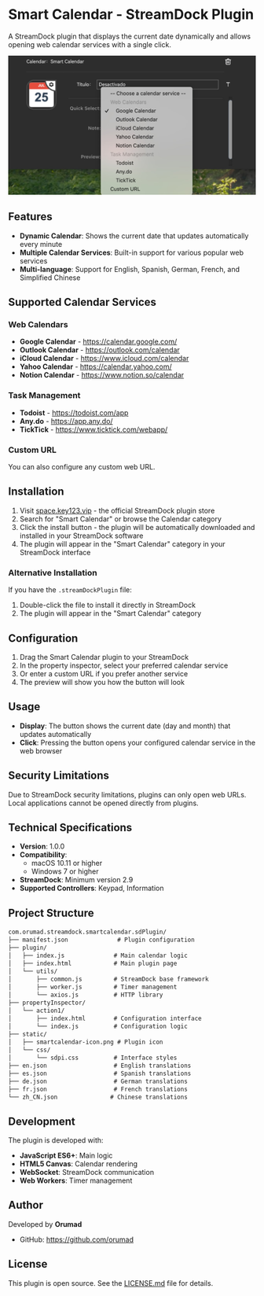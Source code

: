 # Smart Calendar - StreamDock Plugin

A StreamDock plugin that displays the current date dynamically and allows opening web calendar services with a single click.

![Smart Calendar Plugin](plugin-image.jpg)

## Features

- **Dynamic Calendar**: Shows the current date that updates automatically every minute
- **Multiple Calendar Services**: Built-in support for various popular web services
- **Multi-language**: Support for English, Spanish, German, French, and Simplified Chinese

## Supported Calendar Services

### Web Calendars
- **Google Calendar** - https://calendar.google.com/
- **Outlook Calendar** - https://outlook.com/calendar
- **iCloud Calendar** - https://www.icloud.com/calendar
- **Yahoo Calendar** - https://calendar.yahoo.com/
- **Notion Calendar** - https://www.notion.so/calendar

### Task Management
- **Todoist** - https://todoist.com/app
- **Any.do** - https://app.any.do/
- **TickTick** - https://www.ticktick.com/webapp/

### Custom URL
You can also configure any custom web URL.

## Installation

1. Visit [space.key123.vip](https://space.key123.vip) - the official StreamDock plugin store
2. Search for "Smart Calendar" or browse the Calendar category
3. Click the install button - the plugin will be automatically downloaded and installed in your StreamDock software
4. The plugin will appear in the "Smart Calendar" category in your StreamDock interface

### Alternative Installation
If you have the `.streamDockPlugin` file:
1. Double-click the file to install it directly in StreamDock
2. The plugin will appear in the "Smart Calendar" category

## Configuration

1. Drag the Smart Calendar plugin to your StreamDock
2. In the property inspector, select your preferred calendar service
3. Or enter a custom URL if you prefer another service
4. The preview will show you how the button will look

## Usage

- **Display**: The button shows the current date (day and month) that updates automatically
- **Click**: Pressing the button opens your configured calendar service in the web browser

## Security Limitations

Due to StreamDock security limitations, plugins can only open web URLs. Local applications cannot be opened directly from plugins.

## Technical Specifications

- **Version**: 1.0.0
- **Compatibility**:
  - macOS 10.11 or higher
  - Windows 7 or higher
- **StreamDock**: Minimum version 2.9
- **Supported Controllers**: Keypad, Information

## Project Structure

```
com.orumad.streamdock.smartcalendar.sdPlugin/
├── manifest.json              # Plugin configuration
├── plugin/
│   ├── index.js              # Main calendar logic
│   ├── index.html            # Main plugin page
│   └── utils/
│       ├── common.js         # StreamDock base framework
│       ├── worker.js         # Timer management
│       └── axios.js          # HTTP library
├── propertyInspector/
│   └── action1/
│       ├── index.html        # Configuration interface
│       └── index.js          # Configuration logic
├── static/
│   ├── smartcalendar-icon.png # Plugin icon
│   └── css/
│       └── sdpi.css          # Interface styles
├── en.json                   # English translations
├── es.json                   # Spanish translations
├── de.json                   # German translations
├── fr.json                   # French translations
└── zh_CN.json               # Chinese translations
```

## Development

The plugin is developed with:
- **JavaScript ES6+**: Main logic
- **HTML5 Canvas**: Calendar rendering
- **WebSocket**: StreamDock communication
- **Web Workers**: Timer management

## Author

Developed by **Orumad**
- GitHub: https://github.com/orumad

## License

This plugin is open source. See the [LICENSE.md](LICENSE.md) file for details.
